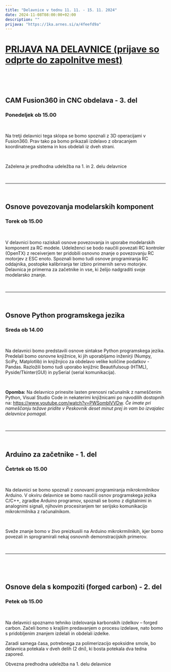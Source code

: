 ```yaml
---
title: "Delavnice v tednu 11. 11. - 15. 11. 2024"
date: 2024-11-08T08:00:00+02:00
description: ""
prijava: "https://1ka.arnes.si/a/4feefd9a"
---
```


# [PRIJAVA NA DELAVNICE (prijave so odprte do zapolnitve mest)](https://1ka.arnes.si/a/4feefd9a)

&nbsp;

&nbsp;

## CAM Fusion360 in CNC obdelava - 3. del
### Ponedeljek ob 15.00

&nbsp;

Na tretji delavnici tega sklopa se bomo spoznali z 3D operacijami v Fusion360. Prav tako pa bomo prikazali izdelavo z obracanjem koordinatnega sistema in kos obdelali iz dveh strani.

&nbsp;

Zaželena je predhodna udeležba na 1. in 2. delu delavnice

&nbsp;

---

&nbsp;

## Osnove povezovanja modelarskih komponent
### Torek ob 15.00

&nbsp;

V delavnici bomo raziskali osnove povezovanja in uporabe modelarskih komponent za RC modele. Udeleženci se bodo naučili povezati RC kontroler (OpenTX) z receiverjem ter pridobili osnovno znanje o povezovanju RC motorjev z ESC enoto. Spoznali bomo tudi osnove programiranja RC oddajnika, postopke kalibriranja ter izbiro primernih servo motorjev. Delavnica je primerna za začetnike in vse, ki želijo nadgraditi svoje modelarsko znanje.

&nbsp;

---

&nbsp;

## Osnove Python programskega jezika
### Sreda ob 14.00

&nbsp;

Na delavnici bomo predstavili osnove sintakse Python programskega jezika. Predelali bomo osnovne knjižnice, ki jih uporabljamo inženirji (Numpy, SciPy, Matplotlib) in knjižnjico za obdelavo velike količine podatkov - Pandas.
Razložili bomo tudi uporabo knjižnic Beautifulsoup (HTML), Pyside/Tkinter(GUI) in  pySerial (serial komunikacija).

&nbsp;

**Opomba:** Na delavnico prinesite lasten prenosni računalnik z nameščenim Python, Visual Studio Code in nekaterimi knjižnicami po navodilih dostopnih na: https://www.youtube.com/watch?v=PWSombIVVDw. *Če imate pri nameščanju težave pridite v Peskovnik deset minut prej in vam bo izvajalec delavnice pomagal.*

&nbsp;

---

&nbsp;

## Arduino za začetnike - 1. del

### Četrtek ob 15.00

&nbsp;

Na delavnici se bomo spoznali z osnovami programiranja mikrokrmilnikov Arduino. 
V okviru delavnice se bomo naučili osnov programskega jezika C/C++, zgradbe Arduino programov, spoznali se bomo z digitalnimi in analognimi signali, njihovim procesiranjem ter serijsko komunikacijo mikrokrmilnika z računalnikom.

&nbsp;

Sveže znanje bomo v živo preizkusili na Arduino mikrokrmilnikih, kjer bomo povezali in sprogramirali nekaj osnovnih demonstracijskih primerov. 

&nbsp;

---

&nbsp;

&nbsp;

## Osnove dela s kompoziti (forged carbon) - 2. del
### Petek ob 15.00

&nbsp;

Na delavnici spoznamo tehniko izdelovanja karbonskih izdelkov – forged carbon. Začeli bomo s krajšim predavanjem o procesu izdelave, nato bomo s pridobljenim znanjem izdelali in obdelali izdelke. 

Zaradi samega časa, potrebnega za polimerizacijo epoksidne smole, bo delavnica potekala v dveh delih (2 dni), ki bosta potekala dva tedna zapored. 

Obvezna predhodna udeležba na 1. delu delavnice